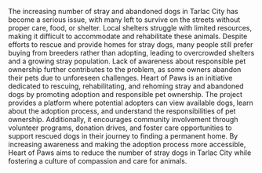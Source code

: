  The increasing number of stray and abandoned dogs in Tarlac City has become a serious issue,
with many left to survive on the streets without proper care, food, or shelter. Local shelters struggle
with limited resources, making it difficult to accommodate and rehabilitate these animals. Despite
efforts to rescue and provide homes for stray dogs, many people still prefer buying from breeders
rather than adopting, leading to overcrowded shelters and a growing stray population. Lack of
awareness about responsible pet ownership further contributes to the problem, as some owners
abandon their pets due to unforeseen challenges.
Heart of Paws is an initiative dedicated to rescuing, rehabilitating, and rehoming stray and
abandoned dogs by promoting adoption and responsible pet ownership. The project provides a
platform where potential adopters can view available dogs, learn about the adoption process, and
understand the responsibilities of pet ownership. Additionally, it encourages community involvement
through volunteer programs, donation drives, and foster care opportunities to support rescued dogs in
their journey to finding a permanent home. By increasing awareness and making the adoption process
more accessible, Heart of Paws aims to reduce the number of stray dogs in Tarlac City while fostering
a culture of compassion and care for animals.
